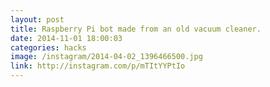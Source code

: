 ```yaml
---
layout: post
title: Raspberry Pi bot made from an old vacuum cleaner.
date: 2014-11-01 18:00:03
categories: hacks
image: /instagram/2014-04-02_1396466500.jpg
link: http://instagram.com/p/mTItYYPtIo
---
```

